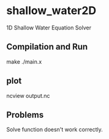 # shallow_water2D
1D Shallow Water Equation Solver

## Compilation and Run
 make
 ./main.x

## plot
 ncview output.nc

## Problems
 Solve function doesn't work correctly.

